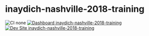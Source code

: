 # inaydich-nashville-2018-training

![CI none](https://img.shields.io/badge/ci-none-orange.svg)
[![Dashboard inaydich-nashville-2018-training](https://img.shields.io/badge/dashboard-inaydich_nashville_2018_training-yellow.svg)](https://dashboard.pantheon.io/sites/87dcae63-0277-4ac2-97ca-fd48d995f1e8#dev/code)
[![Dev Site inaydich-nashville-2018-training](https://img.shields.io/badge/site-inaydich_nashville_2018_training-blue.svg)](http://dev-inaydich-nashville-2018-training.pantheonsite.io/)